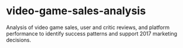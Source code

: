 # video-game-sales-analysis
Analysis of video game sales, user and critic reviews, and platform performance to identify success patterns and support 2017 marketing decisions.
